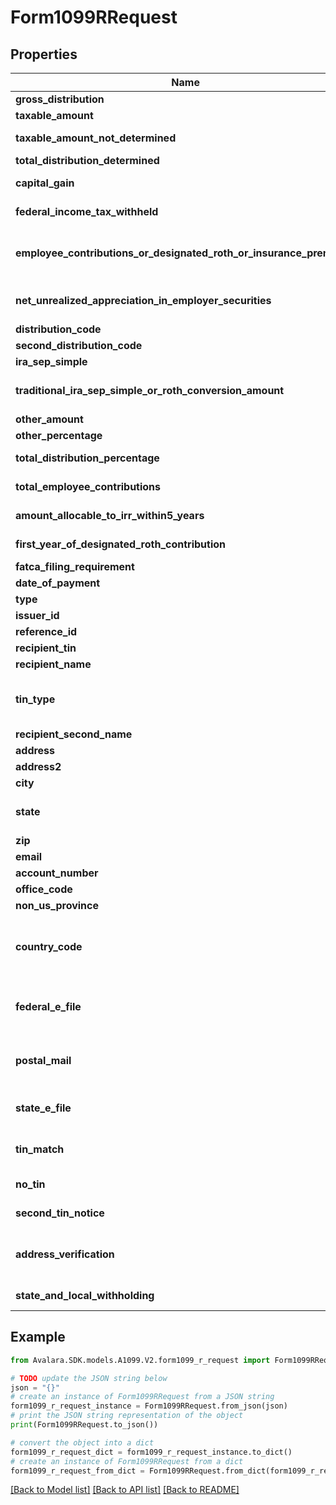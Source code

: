 # Form1099RRequest


## Properties

Name | Type | Description | Notes
------------ | ------------- | ------------- | -------------
**gross_distribution** | **float** | Gross distribution | [optional] 
**taxable_amount** | **float** | Taxable amount | [optional] 
**taxable_amount_not_determined** | **bool** | Taxable amount not determined | [optional] 
**total_distribution_determined** | **bool** | Total distribution | [optional] 
**capital_gain** | **float** | Capital gain (included in Box 2a) | [optional] 
**federal_income_tax_withheld** | **float** | Federal income tax withheld | [optional] 
**employee_contributions_or_designated_roth_or_insurance_premiums** | **float** | Employee contributions/Designated Roth contributions or insurance premiums | [optional] 
**net_unrealized_appreciation_in_employer_securities** | **float** | Net unrealized appreciation in employer&#39;s securities | [optional] 
**distribution_code** | **str** | Distribution code | [optional] 
**second_distribution_code** | **str** | Second distribution code | [optional] 
**ira_sep_simple** | **bool** | IRA/SEP/SIMPLE | [optional] 
**traditional_ira_sep_simple_or_roth_conversion_amount** | **float** | Traditional IRA/SEP/SIMPLE or Roth conversion amount | [optional] 
**other_amount** | **float** | Other amount | [optional] 
**other_percentage** | **str** | Other percentage | [optional] 
**total_distribution_percentage** | **str** | Total distribution percentage | [optional] 
**total_employee_contributions** | **float** | Total employee contributions | [optional] 
**amount_allocable_to_irr_within5_years** | **float** | Amount allocable to IRR within 5 years | [optional] 
**first_year_of_designated_roth_contribution** | **str** | First year of designated Roth contribution | [optional] 
**fatca_filing_requirement** | **bool** | FATCA filing requirement | [optional] 
**date_of_payment** | **datetime** | Date of payment | [optional] 
**type** | **str** |  | [optional] 
**issuer_id** | **str** | Issuer ID | [optional] 
**reference_id** | **str** | Reference ID | [optional] 
**recipient_tin** | **str** | Recipient Tax ID Number | [optional] 
**recipient_name** | **str** | Recipient name | [optional] 
**tin_type** | **str** | Type of TIN (Tax ID Number). Will be one of:  * SSN  * EIN  * ITIN  * ATIN | [optional] 
**recipient_second_name** | **str** | Recipient second name | [optional] 
**address** | **str** | Address | [optional] 
**address2** | **str** | Address line 2 | [optional] 
**city** | **str** | City | [optional] 
**state** | **str** | US state. Required if CountryCode is \&quot;US\&quot;. | [optional] 
**zip** | **str** | Zip/postal code | [optional] 
**email** | **str** | Recipient email address | [optional] 
**account_number** | **str** | Account number | [optional] 
**office_code** | **str** | Office code | [optional] 
**non_us_province** | **str** | Foreign province | [optional] 
**country_code** | **str** | Country code, as defined at https://www.irs.gov/e-file-providers/country-codes | [optional] 
**federal_e_file** | **bool** | Boolean indicating that federal e-filing should be scheduled for this form | [optional] 
**postal_mail** | **bool** | Boolean indicating that postal mailing to the recipient should be scheduled for this form | [optional] 
**state_e_file** | **bool** | Boolean indicating that state e-filing should be scheduled for this form | [optional] 
**tin_match** | **bool** | Boolean indicating that TIN Matching should be scheduled for this form | [optional] 
**no_tin** | **bool** | Indicates whether the recipient has no TIN | [optional] 
**second_tin_notice** | **bool** | Second TIN notice in three years | [optional] 
**address_verification** | **bool** | Boolean indicating that address verification should be scheduled for this form | [optional] 
**state_and_local_withholding** | [**StateAndLocalWithholdingRequest**](StateAndLocalWithholdingRequest.md) | State and local withholding information | [optional] 

## Example

```python
from Avalara.SDK.models.A1099.V2.form1099_r_request import Form1099RRequest

# TODO update the JSON string below
json = "{}"
# create an instance of Form1099RRequest from a JSON string
form1099_r_request_instance = Form1099RRequest.from_json(json)
# print the JSON string representation of the object
print(Form1099RRequest.to_json())

# convert the object into a dict
form1099_r_request_dict = form1099_r_request_instance.to_dict()
# create an instance of Form1099RRequest from a dict
form1099_r_request_from_dict = Form1099RRequest.from_dict(form1099_r_request_dict)
```
[[Back to Model list]](../README.md#documentation-for-models) [[Back to API list]](../README.md#documentation-for-api-endpoints) [[Back to README]](../README.md)


